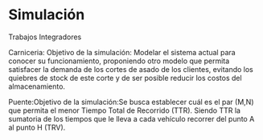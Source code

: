 # Simulación

Trabajos Integradores 

Carniceria: Objetivo de la simulación: Modelar el sistema actual para conocer su funcionamiento, proponiendo otro
modelo que permita satisfacer la demanda de los cortes de asado de los clientes, evitando los quiebres de stock
de este corte y de ser posible reducir los costos del almacenamiento.

Puente:Objetivo de la simulación:Se busca establecer cuál es el par (M,N) que permita el menor Tiempo Total de
Recorrido (TTR). Siendo TTR la sumatoria de los tiempos que le lleva a cada vehículo recorrer
del punto A al punto H (TRV).

